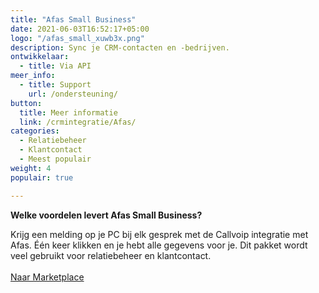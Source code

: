 ```yaml
---
title: "Afas Small Business"
date: 2021-06-03T16:52:17+05:00
logo: "/afas_small_xuwb3x.png"
description: Sync je CRM-contacten en -bedrijven.
ontwikkelaar:
  - title: Via API
meer_info:
  - title: Support
    url: /ondersteuning/
button:
  title: Meer informatie
  link: /crmintegratie/Afas/
categories:
  - Relatiebeheer
  - Klantcontact
  - Meest populair
weight: 4
populair: true

---
```


**Welke voordelen levert Afas Small Business?**

Krijg een melding op je PC bij elk gesprek met de Callvoip integratie met Afas. Één keer klikken en je hebt alle gegevens voor je. Dit pakket wordt veel gebruikt voor relatiebeheer en klantcontact.<br><br><a href="/marketplace" class="button">Naar Marketplace</a>
